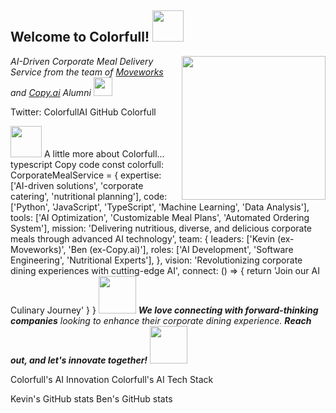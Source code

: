 <h2> Welcome to Colorfull! <img src="https://media3.giphy.com/media/IQIqjBgwv77rI8DwMX/giphy.gif" width="50"></h2>
<img align='right' src="https://media2.giphy.com/media/5eLDrEaRGHegx2FeF2/giphy.gif" width="230">
<p><em>AI-Driven Corporate Meal Delivery Service from the team of <a href="https://www.moveworks.com/">Moveworks</a> and <a href="https://www.copy.ai/">Copy.ai</a> Alumni <img src="https://media.giphy.com/media/64IV8rBSwUlcq2kKfJ/giphy.gif" width="30"></em></p>
Twitter: ColorfullAI
GitHub Colorfull

<img src="https://media4.giphy.com/media/Zz1IkXrd8zlWR1qric/giphy.gif" width="50"> A little more about Colorfull...
typescript
Copy code
const colorfull: CorporateMealService = {
  expertise: ['AI-driven solutions', 'corporate catering', 'nutritional planning'],
  code: ['Python', 'JavaScript', 'TypeScript', 'Machine Learning', 'Data Analysis'],
  tools: ['AI Optimization', 'Customizable Meal Plans', 'Automated Ordering System'],
  mission: 'Delivering nutritious, diverse, and delicious corporate meals through advanced AI technology',
  team: {
    leaders: ['Kevin (ex-Moveworks)', 'Ben (ex-Copy.ai)'],
    roles: ['AI Development', 'Software Engineering', 'Nutritional Experts'],
  },
  vision: 'Revolutionizing corporate dining experiences with cutting-edge AI',
  connect: () => { return 'Join our AI Culinary Journey' }
}
<img src="https://media0.giphy.com/media/XGyFuLYCgbDZ8au5P8/giphy.gif" width="60"> <em><b>We love connecting with forward-thinking companies</b> looking to enhance their corporate dining experience. <b>Reach out, and let's innovate together!</b> <img src="https://media2.giphy.com/media/Qze6gDuxZt48U/giphy.gif" width="60"> </em>

Colorfull's AI Innovation
Colorfull's AI Tech Stack

Kevin's GitHub stats
Ben's GitHub stats

